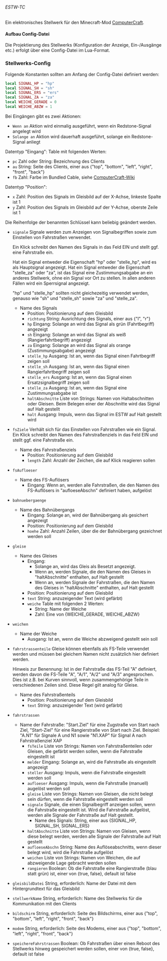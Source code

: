 ###### ESTW-TC

Ein elektronisches Stellwerk für den Minecraft-Mod [ComputerCraft](https://www.computercraft.info/).

#### Aufbau Config-Datei

Die Projektierung des Stellwerks (Konfiguration der Anzeige, Ein-/Ausgänge etc.) erfolgt über eine Config-Datei im Lua-Format.

### Stellwerks-Config

Folgende Konstanten sollten am Anfang der Config-Datei definiert werden:
``` lua
local SIGNAL_HP = "hp"
local SIGNAL_SH = "sh"
local SIGNAL_ERS = "ers"
local SIGNAL_ZA = "za"
local WEICHE_GERADE = 0
local WEICHE_ABZW = 1
```

Bei Eingängen gibt es zwei Aktionen:
- `Wenn an` Aktion wird einmalig ausgeführt, wenn ein Redstone-Signal angelegt wird
- `Solange an` Aktion wird dauerhaft ausgeführt, solange ein Redstone-Signal anliegt

Datentyp "Eingang": Table mit folgenden Werten:
- `pc`
	Zahl oder String: Bezeichnung des Clients
- `au`
	String: Seite des Clients, einer aus {"top", "bottom", "left", "right", "front", "back"}
- `fb`
	Zahl: Farbe im Bundled Cable, siehe [ComputerCraft-Wiki](http://www.computercraft.info/wiki/Colors_(API)#Colors)

Datentyp "Position":
- `x` Zahl: Position des Signals im Gleisbild auf der X-Achse, linkeste Spalte ist 1
- `y` Zahl: Position des Signals im Gleisbild auf der Y-Achse, oberste Zeile ist 1

Die Reihenfolge der benannten Schlüssel kann beliebig geändert werden.

- `signale`
	Signale werden zum Anzeigen von Signalbegriffen sowie zum Einstellen von Fahrstraßen verwendet.
	
	Ein Klick schreibt den Namen des Signals in das Feld EIN und stellt ggf. eine Fahrstraße ein.
	
	Hat ein Signal entweder die Eigenschaft "hp" oder "stelle_hp", wird es als Hauptsignal angezeigt.
	Hat ein Signal entweder die Eigenschaft "stelle_za" oder "za", ist das Signal eine Zustimmungsabgabe an ein anderes Stellwerk, ohne ein Signal vor Ort zu stellen.
	In allen anderen Fällen wird ein Sperrsignal angezeigt.
	
	"hp" und "stelle_hp" sollten nicht gleichezeitig verwendet werden, genauso wie "sh" und "stelle_sh" sowie "za" und "stelle_za".
	- Name des Signals
		- Position: Positionierung auf dem Gleisbild
		- `richtung`
		String: Ausrichtung des Signals, einer aus {"l", "r"}
		- `hp`
		Eingang: Solange an wird das Signal als grün (Fahrtbegriff) angezeigt
		- `sh`
		Eingang: Solange an wird das Signal als weiß (Rangierfahrtbegriff) angezeigt
		- `za`
		Eingang: Solange an wird das Signal als orange (Zustimmungsabgabe) angezeigt
		- `stelle_hp`
		Ausgang: Ist an, wenn das Signal einen Fahrtbegriff zeigen soll
		- `stelle_sh`
		Ausgang: Ist an, wenn das Signal einen Rangierfahrtbegriff zeigen soll
		- `stelle_ers`
		Ausgang: Ist an, wenn das Signal einen Ersatzsignalbegriff zeigen soll
		- `stelle_za`
		Ausgang: Ist an, wenn das Signal eine Zustimmungsabgabe ist
		- `haltAbschnitte`
		Liste von Strings: Namen von Haltabschnitten oder Gleisen. Beim Belegen einer der Abschnitte wird das Signal auf Halt gestellt
		- `halt`
		Ausgang: Impuls, wenn das Signal im ESTW auf Halt gestellt wird
- `fsZiele`
	Verhält sich für das Einstellen von Fahrstraßen wie ein Signal.
	Ein Klick schreibt den Namen des Fahrstraßenziels in das Feld EIN und stellt ggf. eine Fahrstraße ein.
	
	- Name des Fahrstraßenziels
		- Position: Positionierung auf dem Gleisbild
		- `length`
		Zahl: Anzahl der Zeichen, die auf Klick reagieren sollen
- `fsAufloeser`
	- Name des FS-Auflösers
		- Eingang: Wenn an, werden alle Fahrstraßen, die den Namen des FS-Auflösers in "aufloeseAbschn" definiert haben, aufgelöst
- `bahnuebergaenge`
	- Name des Bahnübergangs
		- Eingang: Solange an, wird der Bahnübergang als gesichert angezeigt
		- Position: Positionierung auf dem Gleisbild
		- `hoehe`
			Zahl: Anzahl Zeilen, über die der Bahnübergang gezeichnet werden soll
- `gleise`
	- Name des Gleises
		- Eingang:
			- Solange an, wird das Gleis als Besetzt angezeigt.
			- Wenn an, werden Signale, die den Namen des Gleises in "haltAbschnitte" enthalten, auf Halt gestellt
			- Wenn an, werden Signale der Fahrstraßen, die den Namen des Gleises in "haltAbschnitte" enthalten, auf Halt gestellt
		- Position: Positionierung auf dem Gleisbild
		- `text`
			String: anzuzeigender Text (wird gefärbt)
		- `weiche` Table mit folgenden 2 Werten:
			- String: Name der Weiche
			- Zahl: Eine von {WEICHE_GERADE, WEICHE_ABZW}
- `weichen`
	- Name der Weiche
		- Ausgang: Ist an, wenn die Weiche abzweigend gestellt sein soll
- `fahrstrassenteile`
	Gleise können ebenfalls als FS-Teile verwendet werden und müssen bei gleichem Namen nicht zusätzlich hier definiert werden.
	
	Hinweis zur Benennung: Ist in der Fahrstraße das FS-Teil "A" definiert, werden davon die FS-Teile "A", "A/1", "A/2" und "A/3" angesprochen. Dies ist z.B. bei Kurven sinnvoll, wenn zusammengehörige Teile in verschiedenen Zeilen sind. Diese Regel gilt analog für Gleise.
	- Name des Fahrstraßenteils
		- Position: Positionierung auf dem Gleisbild
		- `text`
			String: anzuzeigender Text (wird gefärbt)
- `fahrstrassen`
	- Name der Fahrstraße: "Start.Ziel" für eine Zugstraße von Start nach Ziel, "Start-Ziel" für eine Rangierstraße von Start nach Ziel. Beispiel: "A.N1" für Signale A und N1 sowie "N1.XAP" für Signal A nach Fahrstraßenziel XAP
		- `fsTeile`
			Liste von Strings: Namen von Fahrstraßenteilen oder Gleisen, die gefärbt werden sollen, wenn die Fahrstraße eingestellt ist
		- `melder`
			Eingang: Solange an, wird die Fahrstraße als eingestellt angezeigt
		- `steller`
			Ausgang: Impuls, wenn die Fahrstraße eingestellt werden soll
		- `aufloeser`
			Ausgang: Impuls, wenn die Fahrstraße (manuell) augelöst werden soll
		- `gleise`
			Liste von Strings: Namen von Gleisen, die nicht belegt sein dürfen, wenn die Fahrstraße eingestellt werden soll
		- `signale`
			Signale, die einen Signalbegriff anzeigen sollen, wenn die Fahrstraße eingestellt ist. Wird die Fahrstraße aufgelöst, werden alle Signale der Fahrstraße auf Halt gestellt.
			- Name des Signals:
				String, einer aus {SIGNAL_HP, SIGNAL_SH, SIGNAL_ERS}
		- `haltAbschnitte`
			Liste von Strings: Namen von Gleisen, wenn diese belegt werden, werden alle Signale der Fahrstraße auf Halt gestellt
		- `aufloeseAbschn`
			String: Name des Auflöseabschnitts, wenn dieser belegt wird, wird die Fahrstraße aufgelöst
		- `weichen`
			Liste von Strings: Namen von Weichen, die auf abzweigende Lage gebracht werden sollen
		- `rangieren`
			Boolean: Ob die Fahrstraße eine Rangierstraße (blau statt grün) ist, einer von {true, false}, default ist false
- `gleisbildDatei`
	String, erforderlich: Name der Datei mit dem Hintergrundtext für das Gleisbild
- `stellwerkName`
	String, erforderlich: Name des Stellwerks für die Kommunikation mit den Clients
- `bildschirm`
	String, erforderlich: Seite des Bildschirms, einer aus {"top", "bottom", "left", "right", "front", "back"}
- `modem`
	String, erforderlich: Seite des Modems, einer aus {"top", "bottom", "left", "right", "front", "back"}
- `speichereFahrstrassen`
	Boolean: Ob Fahrstraßen über einen Reboot des Stellwerks hinweg gespeichert werden sollen, einer von {true, false}, default ist false
